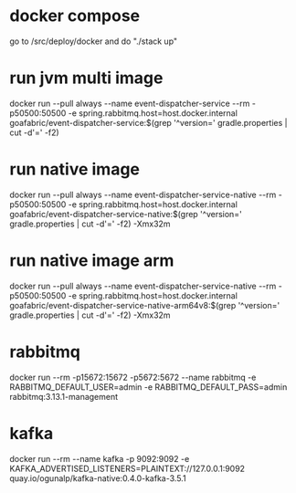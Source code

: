 # docker compose
go to /src/deploy/docker and do "./stack up"

# run jvm multi image
docker run --pull always --name event-dispatcher-service --rm -p50500:50500 -e spring.rabbitmq.host=host.docker.internal goafabric/event-dispatcher-service:$(grep '^version=' gradle.properties | cut -d'=' -f2)

# run native image
docker run --pull always --name event-dispatcher-service-native --rm -p50500:50500 -e spring.rabbitmq.host=host.docker.internal goafabric/event-dispatcher-service-native:$(grep '^version=' gradle.properties | cut -d'=' -f2) -Xmx32m

# run native image arm
docker run --pull always --name event-dispatcher-service-native --rm -p50500:50500 -e spring.rabbitmq.host=host.docker.internal goafabric/event-dispatcher-service-native-arm64v8:$(grep '^version=' gradle.properties | cut -d'=' -f2) -Xmx32m
                                              
# rabbitmq
docker run --rm -p15672:15672 -p5672:5672 --name rabbitmq -e RABBITMQ_DEFAULT_USER=admin -e RABBITMQ_DEFAULT_PASS=admin rabbitmq:3.13.1-management

# kafka
docker run --rm --name kafka -p 9092:9092 -e KAFKA_ADVERTISED_LISTENERS=PLAINTEXT://127.0.0.1:9092 quay.io/ogunalp/kafka-native:0.4.0-kafka-3.5.1

